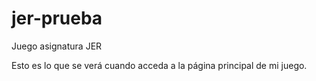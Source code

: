 # jer-prueba

Juego asignatura JER

Esto es lo que se verá cuando acceda a la página principal de mi juego.
